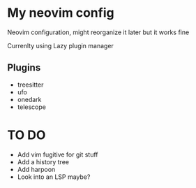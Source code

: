 # My neovim config
Neovim configuration, might reorganize it later but it works fine

Currenlty using Lazy plugin manager

## Plugins
- treesitter
- ufo
- onedark
- telescope

# TO DO
- Add vim fugitive for git stuff
- Add a history tree
- Add harpoon
- Look into an LSP maybe?

